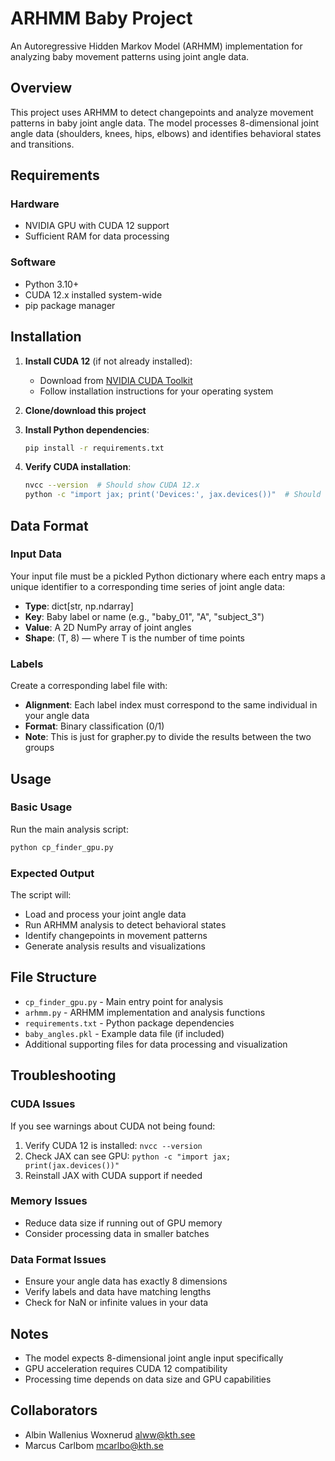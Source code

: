 # ARHMM Baby Project

An Autoregressive Hidden Markov Model (ARHMM) implementation for analyzing baby movement patterns using joint angle data.

## Overview

This project uses ARHMM to detect changepoints and analyze movement patterns in baby joint angle data. The model processes 8-dimensional joint angle data (shoulders, knees, hips, elbows) and identifies behavioral states and transitions.

## Requirements

### Hardware
- NVIDIA GPU with CUDA 12 support
- Sufficient RAM for data processing

### Software
- Python 3.10+
- CUDA 12.x installed system-wide
- pip package manager

## Installation

1. **Install CUDA 12** (if not already installed):
   - Download from [NVIDIA CUDA Toolkit](https://developer.nvidia.com/cuda-downloads)
   - Follow installation instructions for your operating system

2. **Clone/download this project**

3. **Install Python dependencies**:
   ```bash
   pip install -r requirements.txt
   ```

4. **Verify CUDA installation**:
   ```bash
   nvcc --version  # Should show CUDA 12.x
   python -c "import jax; print('Devices:', jax.devices())"  # Should show GPU devices
   ```

## Data Format

### Input Data
Your input file must be a pickled Python dictionary where each entry maps a unique identifier to a corresponding time series of joint angle data:

- **Type**: dict[str, np.ndarray]
- **Key**: Baby label or name (e.g., "baby_01", "A", "subject_3")
- **Value**: A 2D NumPy array of joint angles
- **Shape**: (T, 8) — where T is the number of time points

### Labels
Create a corresponding label file with:
- **Alignment**: Each label index must correspond to the same individual in your angle data
- **Format**: Binary classification (0/1)
- **Note**: This is just for grapher.py to divide the results between the two groups

## Usage


### Basic Usage
Run the main analysis script:

```bash
python cp_finder_gpu.py
```

### Expected Output
The script will:
- Load and process your joint angle data
- Run ARHMM analysis to detect behavioral states
- Identify changepoints in movement patterns
- Generate analysis results and visualizations

## File Structure

- `cp_finder_gpu.py` - Main entry point for analysis
- `arhmm.py` - ARHMM implementation and analysis functions
- `requirements.txt` - Python package dependencies
- `baby_angles.pkl` - Example data file (if included)
- Additional supporting files for data processing and visualization

## Troubleshooting

### CUDA Issues
If you see warnings about CUDA not being found:
1. Verify CUDA 12 is installed: `nvcc --version`
2. Check JAX can see GPU: `python -c "import jax; print(jax.devices())"`
3. Reinstall JAX with CUDA support if needed

### Memory Issues
- Reduce data size if running out of GPU memory
- Consider processing data in smaller batches

### Data Format Issues
- Ensure your angle data has exactly 8 dimensions
- Verify labels and data have matching lengths
- Check for NaN or infinite values in your data

## Notes
- The model expects 8-dimensional joint angle input specifically
- GPU acceleration requires CUDA 12 compatibility
- Processing time depends on data size and GPU capabilities


## Collaborators
- Albin Wallenius Woxnerud alww@kth.see
- Marcus Carlbom mcarlbo@kth.se